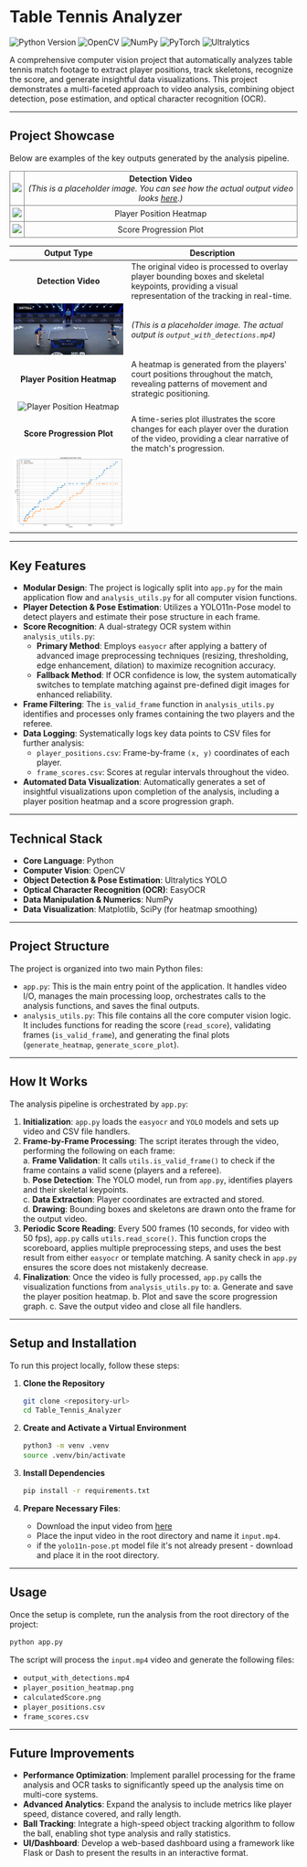 # Table Tennis Analyzer

![Python Version](https://img.shields.io/badge/python-3.9+-blue.svg) ![OpenCV](https://img.shields.io/badge/OpenCV-4.12-orange) ![NumPy](https://img.shields.io/badge/Numpy-2.2-blueviolet) ![PyTorch](https://img.shields.io/badge/PyTorch-2.7-ee4c2c) ![Ultralytics](https://img.shields.io/badge/Ultralytics-8.3-purple)

A comprehensive computer vision project that automatically analyzes table tennis match footage to extract player positions, track skeletons, recognize the score, and generate insightful data visualizations. This project demonstrates a multi-faceted approach to video analysis, combining object detection, pose estimation, and optical character recognition (OCR).

---

## Project Showcase

Below are examples of the key outputs generated by the analysis pipeline.

<table style="border-collapse: collapse;">
  <tr>
    <td style="border: 1px solid gray; padding: 4px;">
        <img src = "https://drive.google.com/uc?export=view&id=1OemiB4aKoB-Z67avNNCCK-spCqRQqckx">
    </td>
    <td style="border: 1px solid gray; padding: 4px; text-align: center;">
        <strong> Detection Video </strong><br>
        <em>
            (This is a placeholder image. You can see how the actual output video looks 
            <a href="https://drive.google.com/file/d/1X4gK3Ru_-UDZqz05n4jSecvODzqFvUf-/view?usp=drive_link">here</a>.)
        </em>
    </td>
  </tr>
  <tr>
    <td style="border: 1px solid gray; padding: 4px;">
        <img src = "https://drive.google.com/uc?export=view&id=1i43SfDLlAhjnQONU2qhT_zJX4nV6YMxJ">
    </td>
    <td style="border: 1px solid gray; padding: 4px; text-align: center;">Player Position Heatmap</td>
  </tr>
  <tr>
    <td style="border: 1px solid gray; padding: 4px;">
        <img src = "https://drive.google.com/uc?export=view&id=1K9S0hxQBLyGkrASbInCqicS-kxs8JRGd">
    </td>
    <td style="border: 1px solid gray; padding: 4px; text-align: center;">Score Progression Plot</td>
  </tr>
</table>



|                       Output Type                       | Description                                                                                                                                              |
| :-----------------------------------------------------: | -------------------------------------------------------------------------------------------------------------------------------------------------------- |
|                   **Detection Video**                   | The original video is processed to overlay player bounding boxes and skeletal keypoints, providing a visual representation of the tracking in real-time. |
|    ![Detection Video Placeholder](table-tennis.png)     | _(This is a placeholder image. The actual output is `output_with_detections.mp4`)_                                                                       |
|               **Player Position Heatmap**               | A heatmap is generated from the players' court positions throughout the match, revealing patterns of movement and strategic positioning.                 |
| ![Player Position Heatmap](https://drive.google.com/uc?export=view&id=1i43SfDLlAhjnQONU2qhT_zJX4nV6YMxJ) |                                                                                                                                                          |
|               **Score Progression Plot**                | A time-series plot illustrates the score changes for each player over the duration of the video, providing a clear narrative of the match's progression. |
|      ![Calculated Score Plot](calculatedScore.png)      |                                                                                                                                                          |

---

## Key Features

- **Modular Design**: The project is logically split into `app.py` for the main application flow and `analysis_utils.py` for all computer vision functions.
- **Player Detection & Pose Estimation**: Utilizes a YOLO11n-Pose model to detect players and estimate their pose structure in each frame.
- **Score Recognition**: A dual-strategy OCR system within `analysis_utils.py`:
  - **Primary Method**: Employs `easyocr` after applying a battery of advanced image preprocessing techniques (resizing, thresholding, edge enhancement, dilation) to maximize recognition accuracy.
  - **Fallback Method**: If OCR confidence is low, the system automatically switches to template matching against pre-defined digit images for enhanced reliability.
- **Frame Filtering**: The `is_valid_frame` function in `analysis_utils.py` identifies and processes only frames containing the two players and the referee.
- **Data Logging**: Systematically logs key data points to CSV files for further analysis:
  - `player_positions.csv`: Frame-by-frame `(x, y)` coordinates of each player.
  - `frame_scores.csv`: Scores at regular intervals throughout the video.
- **Automated Data Visualization**: Automatically generates a set of insightful visualizations upon completion of the analysis, including a player position heatmap and a score progression graph.

---

## Technical Stack

- **Core Language**: Python
- **Computer Vision**: OpenCV
- **Object Detection & Pose Estimation**: Ultralytics YOLO
- **Optical Character Recognition (OCR)**: EasyOCR
- **Data Manipulation & Numerics**: NumPy
- **Data Visualization**: Matplotlib, SciPy (for heatmap smoothing)

---

## Project Structure

The project is organized into two main Python files:

- `app.py`: This is the main entry point of the application. It handles video I/O, manages the main processing loop, orchestrates calls to the analysis functions, and saves the final outputs.
- `analysis_utils.py`: This file contains all the core computer vision logic. It includes functions for reading the score (`read_score`), validating frames (`is_valid_frame`), and generating the final plots (`generate_heatmap`, `generate_score_plot`).

---

## How It Works

The analysis pipeline is orchestrated by `app.py`:

1.  **Initialization**: `app.py` loads the `easyocr` and `YOLO` models and sets up video and CSV file handlers.
2.  **Frame-by-Frame Processing**: The script iterates through the video, performing the following on each frame:  
    a. **Frame Validation**: It calls `utils.is_valid_frame()` to check if the frame contains a valid scene (players and a referee).  
    b. **Pose Detection**: The YOLO model, run from `app.py`, identifies players and their skeletal keypoints.  
    c. **Data Extraction**: Player coordinates are extracted and stored.  
    d. **Drawing**: Bounding boxes and skeletons are drawn onto the frame for the output video.  
3.  **Periodic Score Reading**: Every 500 frames (10 seconds, for video with 50 fps), `app.py` calls `utils.read_score()`. This function crops the scoreboard, applies multiple preprocessing steps, and uses the best result from either `easyocr` or template matching. A sanity check in `app.py` ensures the score does not mistakenly decrease.
4.  **Finalization**: Once the video is fully processed, `app.py` calls the visualization functions from `analysis_utils.py` to:
    a. Generate and save the player position heatmap.
    b. Plot and save the score progression graph.
    c. Save the output video and close all file handlers.

---

## Setup and Installation

To run this project locally, follow these steps:

1.  **Clone the Repository**

    ```bash
    git clone <repository-url>
    cd Table_Tennis_Analyzer
    ```

2.  **Create and Activate a Virtual Environment**

    ```bash
    python3 -m venv .venv
    source .venv/bin/activate
    ```

3.  **Install Dependencies**

    ```bash
    pip install -r requirements.txt
    ```

4.  **Prepare Necessary Files**:
    - Download the input video from [here](https://drive.google.com/file/d/1Cl0THtGExrQwwfNQp7cK6ncYIQy09QJE/view?usp=sharing)
    - Place the input video in the root directory and name it `input.mp4`.
    - if the `yolo11n-pose.pt` model file it's not already present - download and place it in the root directory.

---

## Usage

Once the setup is complete, run the analysis from the root directory of the project:

```bash
python app.py
```

The script will process the `input.mp4` video and generate the following files:

- `output_with_detections.mp4`
- `player_position_heatmap.png`
- `calculatedScore.png`
- `player_positions.csv`
- `frame_scores.csv`

---

## Future Improvements

- **Performance Optimization**: Implement parallel processing for the frame analysis and OCR tasks to significantly speed up the analysis time on multi-core systems.
- **Advanced Analytics**: Expand the analysis to include metrics like player speed, distance covered, and rally length.
- **Ball Tracking**: Integrate a high-speed object tracking algorithm to follow the ball, enabling shot type analysis and rally statistics.
- **UI/Dashboard**: Develop a web-based dashboard using a framework like Flask or Dash to present the results in an interactive format.

